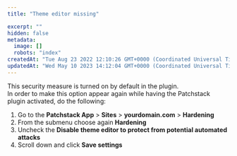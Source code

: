 ```yaml
---
title: "Theme editor missing"

excerpt: ""
hidden: false
metadata: 
  image: []
  robots: "index"
createdAt: "Tue Aug 23 2022 12:10:26 GMT+0000 (Coordinated Universal Time)"
updatedAt: "Wed May 10 2023 14:12:04 GMT+0000 (Coordinated Universal Time)"
---
```

This security measure is turned on by default in the plugin.  
In order to make this option appear again while having the Patchstack plugin activated, do the following:

<ol><li>
Go to the <b>Patchstack App</b> > <b>Sites</b> > <b>yourdomain.com</b> > <b>Hardening</b></li>
<li>From the submenu choose again <b>Hardening</b></li>
<li>Uncheck the <b>Disable theme editor to protect from potential automated attacks</b></li>
<li>Scroll down and click <b>Save settings</b></li>
</ol>
